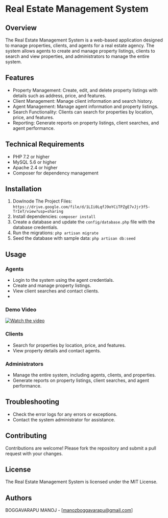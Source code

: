 # Real Estate Management System

## Overview
The Real Estate Management System is a web-based application designed to manage properties, clients, and agents for a real estate agency. The system allows agents to create and manage property listings, clients to search and view properties, and administrators to manage the entire system.

## Features
* Property Management: Create, edit, and delete property listings with details such as address, price, and features.
* Client Management: Manage client information and search history.
* Agent Management: Manage agent information and property listings.
* Search Functionality: Clients can search for properties by location, price, and features.
* Reporting: Generate reports on property listings, client searches, and agent performance.

## Technical Requirements
* PHP 7.2 or higher
* MySQL 5.6 or higher
* Apache 2.4 or higher
* Composer for dependency management

## Installation
1. Dowlnode The Project Files: `https://drive.google.com/file/d/1LIi0LqfJ9oYCiTPZgE7vJjr3f5-TrIeT/view?usp=sharing`
2. Install dependencies: `composer install`
3. Create a database and update the `config/database.php` file with the database credentials.
4. Run the migrations: `php artisan migrate`
5. Seed the database with sample data: `php artisan db:seed`

## Usage
### Agents
* Login to the system using the agent credentials.
* Create and manage property listings.
* View client searches and contact clients.
* 
### Demo Video
[![Watch the video](https://i.sstatic.net/Vp2cE.png)](https://youtu.be/CB_taHwmIKA)

### Clients
* Search for properties by location, price, and features.
* View property details and contact agents.

### Administrators
* Manage the entire system, including agents, clients, and properties.
* Generate reports on property listings, client searches, and agent performance.

## Troubleshooting
* Check the error logs for any errors or exceptions.
* Contact the system administrator for assistance.

## Contributing
Contributions are welcome! Please fork the repository and submit a pull request with your changes.

## License
The Real Estate Management System is licensed under the MIT License.

## Authors
BOGGAVARAPU MANOJ - [manozboggavarapu@gmail.com]
